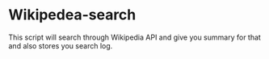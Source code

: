 # Wikipedea-search
This script will search through Wikipedia API and give you summary for that and also stores you search log.
